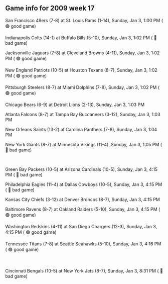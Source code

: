 ## Game info for 2009 week 17
San Francisco 49ers (7-8) at St. Louis Rams (1-14), Sunday, Jan 3, 1:00 PM (	:green_circle: good game)

Indianapolis Colts (14-1) at Buffalo Bills (5-10), Sunday, Jan 3, 1:02 PM (	:red_circle: bad game)

Jacksonville Jaguars (7-8) at Cleveland Browns (4-11), Sunday, Jan 3, 1:02 PM (	:green_circle: good game)

New England Patriots (10-5) at Houston Texans (8-7), Sunday, Jan 3, 1:02 PM (	:green_circle: good game)

Pittsburgh Steelers (8-7) at Miami Dolphins (7-8), Sunday, Jan 3, 1:02 PM (	:green_circle: good game)

Chicago Bears (6-9) at Detroit Lions (2-13), Sunday, Jan 3, 1:03 PM

Atlanta Falcons (8-7) at Tampa Bay Buccaneers (3-12), Sunday, Jan 3, 1:03 PM

New Orleans Saints (13-2) at Carolina Panthers (7-8), Sunday, Jan 3, 1:04 PM

New York Giants (8-7) at Minnesota Vikings (11-4), Sunday, Jan 3, 1:05 PM (	:red_circle: bad game)


<br/>

Green Bay Packers (10-5) at Arizona Cardinals (10-5), Sunday, Jan 3, 4:15 PM (	:red_circle: bad game)

Philadelphia Eagles (11-4) at Dallas Cowboys (10-5), Sunday, Jan 3, 4:15 PM (	:red_circle: bad game)

Kansas City Chiefs (3-12) at Denver Broncos (8-7), Sunday, Jan 3, 4:15 PM

Baltimore Ravens (8-7) at Oakland Raiders (5-10), Sunday, Jan 3, 4:15 PM (	:green_circle: good game)

Washington Redskins (4-11) at San Diego Chargers (12-3), Sunday, Jan 3, 4:15 PM (	:green_circle: good game)

Tennessee Titans (7-8) at Seattle Seahawks (5-10), Sunday, Jan 3, 4:16 PM (	:green_circle: good game)


<br/>

Cincinnati Bengals (10-5) at New York Jets (8-7), Sunday, Jan 3, 8:31 PM (	:red_circle: bad game)

